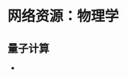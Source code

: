 # 网络资源：物理学

## 量子计算

- [Shtetl-Optimized: The Blog of Scott Aaronson]: https://www.scottaaronson.com/blog/
